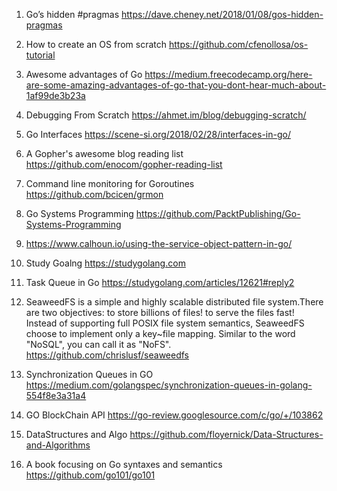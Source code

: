 1. Go’s hidden #pragmas 
   https://dave.cheney.net/2018/01/08/gos-hidden-pragmas   
2. How to create an OS from scratch
   https://github.com/cfenollosa/os-tutorial
3. Awesome advantages of Go
   https://medium.freecodecamp.org/here-are-some-amazing-advantages-of-go-that-you-dont-hear-much-about-1af99de3b23a
 4. Debugging From Scratch
   https://ahmet.im/blog/debugging-scratch/
 5. Go Interfaces
 https://scene-si.org/2018/02/28/interfaces-in-go/
 6. A Gopher's awesome blog reading  list
 https://github.com/enocom/gopher-reading-list
 7. Command line monitoring for Goroutines
 https://github.com/bcicen/grmon
 8. Go Systems Programming 
 https://github.com/PacktPublishing/Go-Systems-Programming
9. https://www.calhoun.io/using-the-service-object-pattern-in-go/
10. Study Goalng https://studygolang.com
11. Task Queue in Go 
   https://studygolang.com/articles/12621#reply2

11. SeaweedFS is a simple and highly scalable distributed file system.There are two objectives: to store billions of files! to serve the files fast! Instead of supporting full POSIX file system semantics, SeaweedFS choose to implement only a key~file mapping. Similar to the word "NoSQL", you can call it as "NoFS".
https://github.com/chrislusf/seaweedfs

12. Synchronization Queues in GO
https://medium.com/golangspec/synchronization-queues-in-golang-554f8e3a31a4

13. GO BlockChain API https://go-review.googlesource.com/c/go/+/103862

14. DataStructures and Algo https://github.com/floyernick/Data-Structures-and-Algorithms

15. A book focusing on Go syntaxes and semantics https://github.com/go101/go101
